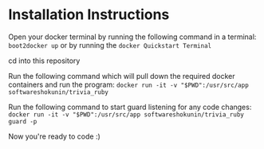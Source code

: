 Installation Instructions
===============

Open your docker terminal by running the following command in a terminal:
`boot2docker up` or by running the `docker Quickstart Terminal`

cd into this repository

Run the following command which will pull down the required docker containers and run the program:
`docker run -it -v "$PWD":/usr/src/app softwareshokunin/trivia_ruby`

Run the following command to start guard listening for any code changes:
`docker run -it -v "$PWD":/usr/src/app softwareshokunin/trivia_ruby guard -p`

Now you're ready to code :)

